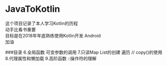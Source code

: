 # JavaToKotlin
这个项目记录了本人学习Kotlin的历程<br />
动手比看书重要 <br />
目标是在2018年年底熟练使用Kotlin开发 Android<br />
加油

###目录
6.全局函数 可变参数的调用
7.只读Map List的创建 遍历 // copy()的使用
8.代理属性和懒加载
9.高阶函数 ::操作符的理解